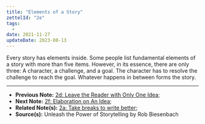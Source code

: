```yaml
---
title: "Elements of a Story"
zettelId: "2e"
tags:
  -
date: 2021-11-27
updateDate: 2023-08-13
---
```


Every story has elements inside. Some people list fundamental elements of a story with more than five items. However, in its essence, there are only three: A character, a challenge, and a goal. The character has to resolve the challenge to reach the goal. Whatever happens in between forms the story.

---

- **Previous Note:** [2d: Leave the Reader with Only One Idea](/notes/2d/);
- **Next Note:** [2f: Elaboration on An Idea](/notes/2f/);
- **Related Note(s):** [2a: Take breaks to write better](/notes/2a/);
- **Source(s):** Unleash the Power of Storytelling by Rob Biesenbach

